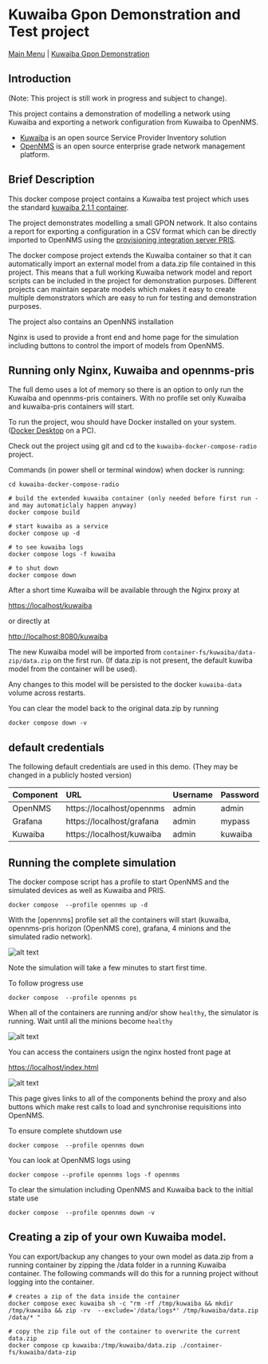 # Kuwaiba Gpon Demonstration and Test project

[Main Menu](../README.md) | [Kuwaiba Gpon Demonstration](./README.md)

## Introduction

(Note: This project is still work in progress and subject to change).

This project contains a demonstration of modelling a network using Kuwaiba and exporting a network configuration from Kuwaiba to OpenNMS. 

* [Kuwaiba](https://www.kuwaiba.org/) is an open source Service Provider Inventory solution
* [OpenNMS](https://github.com/OpenNMS/opennms) is an open source enterprise grade network management platform.

## Brief Description
This docker compose project contains a Kuwaiba test project which uses the standard [kuwaiba 2.1.1 container](https://hub.docker.com/r/neotropic/kuwaiba).

The project demonstrates modelling a small GPON network.
It also contains a report for exporting a configuration in a CSV format which can be directly imported to OpenNMS
using the [provisioning integration server PRIS](https://docs.opennms.com/pris/2.1.0/index.html).

The docker compose project extends the Kuwaiba container so that it can automatically import an external model from a data.zip file contained in this project.
This means that a full working Kuwaiba network model and report scripts can be included in the project for demonstration purposes.
Different projects can maintain separate models which makes it easy to create multiple demonstrators which are easy to run for testing and demonstration purposes.

The project also contains an OpenNNS installation 

Nginx is used to provide a front end and home page for the simulation including buttons to control the import of models from OpenNMS.

## Running only Nginx, Kuwaiba and opennms-pris

The full demo uses a lot of memory so there is an option to only run the Kuwaiba and opennms-pris containers.
With no profile set only Kuwaiba and kuwaiba-pris containers will start.

To run the project, wou should have Docker installed on your system.
([Docker Desktop](https://docs.docker.com/desktop/) on a PC).

Check out the project using git and cd to the `kuwaiba-docker-compose-radio` project.

Commands (in power shell or terminal window) when docker is running:

```
cd kuwaiba-docker-compose-radio

# build the extended kuwaiba container (only needed before first run - and may automaticlaly happen anyway)
docker compose build

# start kuwaiba as a service
docker compose up -d

# to see kuwaiba logs
docker compose logs -f kuwaiba

# to shut down
docker compose down
```
After a short time Kuwaiba will be available through the Nginx proxy at 

[https://localhost/kuwaiba](https://localhost/kuwaiba)

or directly at

[http://localhost:8080/kuwaiba](http://localhost:8080/kuwaiba)

The new Kuwaiba model will be imported from `container-fs/kuwaiba/data-zip/data.zip` on the first run.
(If data.zip is not present, the default kuwiba model from the container will be used).

Any changes to this model will be persisted to the docker `kuwaiba-data` volume across restarts.

You can clear the model back to the original data.zip by running

```
docker compose down -v
```
## default credentials

The following default credentials are used in this demo. 
(They may be changed in a publicly hosted version)

| Component         |URL                         | Username | Password |
| :---------------- | :------------------------- |:-------- | :------- |
| OpenNMS           | https://localhost/opennms  | admin     | admin   |
| Grafana           | https://localhost/grafana  | admin     | mypass  |
| Kuwaiba           | https://localhost/kuwaiba  | admin     | kuwaiba |

## Running the complete simulation

The docker compose script has a profile to start OpenNMS and the simulated devices as well as Kuwaiba and PRIS.

```
docker compose  --profile opennms up -d
```
With the [opennms] profile set all the containers will start (kuwaiba, opennms-pris horizon (OpenNMS core), grafana, 4 minions and the simulated radio network).

![alt text](./images/docker-compose-start1.png "Figure docker-compose-start1.png")

Note the simulation will take a few minutes to start first time.

To follow progress use

```
docker compose  --profile opennms ps
```

When all of the containers are running and/or show `healthy`, the simulator is running.
Wait until all the minions become `healthy`

![alt text](./images/docker-compose-healthy1.png "Figure docker-compose-healthy1.png")

You can access the containers usign the nginx hosted front page at

[https://localhost/index.html](https://localhost/index.html)

![alt text](./images/nginx-index-page.png "Figure nginx-index-page.png")

This page gives links to all of the components behind the proxy and also buttons which make rest calls to load and synchronise requisitions into OpenNMS.

To ensure complete shutdown use

```
docker compose  --profile opennms down
```

You can look at OpenNMS logs using

```
docker compose --profile opennms logs -f opennms 
```

To clear the simulation including OpenNMS and Kuwaiba back to the initial state use

```
docker compose  --profile opennms down -v
```

## Creating a zip of your own Kuwaiba model.

You can export/backup any changes to your own model as data.zip from a running container by zipping the /data folder in a running Kuwaiba container.
The following commands will do this for a running project without logging into the container.

```
# creates a zip of the data inside the container
docker compose exec kuwaiba sh -c "rm -rf /tmp/kuwaiba && mkdir /tmp/kuwaiba && zip -rv  --exclude='/data/logs*' /tmp/kuwaiba/data.zip /data/* "

# copy the zip file out of the container to overwrite the current data.zip
docker compose cp kuwaiba:/tmp/kuwaiba/data.zip ./container-fs/kuwaiba/data-zip
```

